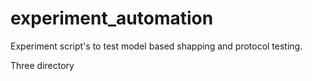 experiment_automation
=====================

Experiment script's to test model based shapping and protocol testing.

Three directory
